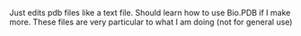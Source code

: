 Just edits pdb files like a text file. Should learn how to use Bio.PDB if I make more. These files are very particular to what I am doing (not for general use)
